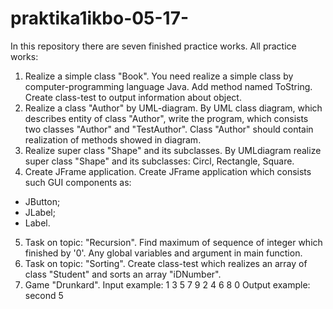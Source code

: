 ﻿# praktika1ikbo-05-17-
In this repository there are seven finished practice works.
All practice works:
1. Realize a simple class "Book".
You need realize a simple class by computer-programming language Java. Add method named ToString. Create class-test to output information about object.
2. Realize a class "Author" by UML-diagram.
By UML class diagram, which describes entity of class "Author", write the program, which consists two classes "Author" and "TestAuthor". Class "Author" should contain realization of methods showed in diagram.
3. Realize super class "Shape" and its subclasses.
By UMLdiagram realize super class "Shape" and its subclasses: Circl, Rectangle, Square.
4. Create JFrame application.
Create JFrame application which consists such GUI components as:
- JButton;
- JLabel;
- Label.
5. Task on topic: "Recursion".
Find maximum of sequence of integer which finished by '0'. Any global variables and argument in main function.
6. Task on topic: "Sorting".
Create class-test which realizes an array of class "Student" and sorts an array "iDNumber".
7. Game "Drunkard".
Input example: 
1 3 5 7 9
2 4 6 8 0
Output example:
second 5
